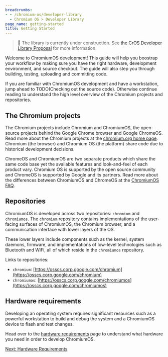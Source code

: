 ```yaml
---
breadcrumbs:
- - /chromium-os/developer-library
  - Chromium OS > Developer Library
page_name: getting-started
title: Getting Started
---
```


> 🚧 The library is currently under construction. See
> [the CrOS Developer Library Proposal](/chromium-os/developer-library/proposal)
> for more information.

Welcome to ChromiumOS development! This guide will help you boostrap your
workflow by making sure you have the right hardware, development environment,
and source checkout. The guide will also step you through building, testing,
uploading and committing code.

If you are familiar with ChromiumOS development and have a workstation, jump
ahead to TODO(Checking out the source code). Otherwise continue reading to
understand the high level overview of the Chromium projects and repositories.

## The Chromium projects

The Chromium projects include Chromium and ChromiumOS, the open-source projects
behind the Google Chrome browser and Google ChromeOS. Read more about the
Chromium projects at the <a href="https://chromium.org/chromium-projects"
target="_blank">chromium.org home page</a>. Chromium (the browser) and Chromium
OS (the platform) share code due to historical development decisions.

ChromeOS and ChromiumOS are two separate products which share the same code
base yet the available features and look-and-feel of each product vary. Chromium
OS is supported by the open source community and ChromeOS is supported by
Google and its partners. Read more about the differences between ChromiumOS and
ChromeOS at the <a href="https://chromium.org/chromium-os/chromium-os-faq/"
target="_blank">ChromiumOS FAQ</a>.

## Repositories

ChromiumOS is developed across two repositories: `chromium` and `chromiumos`.
The `chromium` repository contains implementations of the user-facing surfaces
of ChromiumOS, the Chromium browser, and a communication interface with lower
layers of the OS.

These lower layers include components such as the kernel, system daemons,
firmware, and implementations of low-level technologies such as Bluetooth and
WiFi, all of which reside in the `chromiumos` repository.

Links to repositories:

* `chromium`:
  [https://osscs.corp.google.com/chromium](https://osscs.corp.google.com/chromium)
* `chromiumos`:
  [https://osscs.corp.google.com/chromiumos](https://osscs.corp.google.com/chromiumos)

## Hardware requirements

Developing an operating system requires significant resources such as a powerful
workstation to build and debug the system and a ChromiumOS device to flash and
test changes.

Head over to the [hardware
requirements](/chromium-os/developer-library/getting-started/hardware-requirements)
page to understand what hardware you need in order to develop ChromiumOS.

[Next: Hardware
Requirements](/chromium-os/developer-library/getting-started/hardware-requirements)